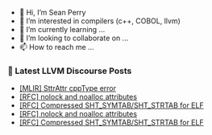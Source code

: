 - 👋 Hi, I’m Sean Perry
- 👀 I’m interested in compilers (c++, COBOL, llvm)
- 🌱 I’m currently learning ...
- 💞️ I’m looking to collaborate on ...
- 📫 How to reach me ...

<!---
s66perry/s66perry is a ✨ special ✨ repository because its `README.md` (this file) appears on your GitHub profile.
You can click the Preview link to take a look at your changes.
--->
### 📕 Latest LLVM Discourse Posts

<!-- DISCOURSE-LLVM:START -->
- [[MLIR] SttrAttr cppType error](https://discourse.llvm.org/t/mlir-sttrattr-cpptype-error/77634#post_1)
- [[RFC] nolock and noalloc attributes](https://discourse.llvm.org/t/rfc-nolock-and-noalloc-attributes/76837?page=3#post_56)
- [[RFC] Compressed SHT_SYMTAB/SHT_STRTAB for ELF](https://discourse.llvm.org/t/rfc-compressed-sht-symtab-sht-strtab-for-elf/77608#post_4)
- [[RFC] nolock and noalloc attributes](https://discourse.llvm.org/t/rfc-nolock-and-noalloc-attributes/76837?page=3#post_55)
- [[RFC] Compressed SHT_SYMTAB/SHT_STRTAB for ELF](https://discourse.llvm.org/t/rfc-compressed-sht-symtab-sht-strtab-for-elf/77608#post_3)
<!-- DISCOURSE-LLVM:END -->
